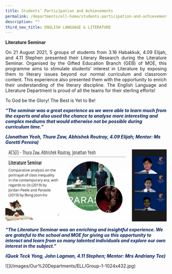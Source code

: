 ```yaml
---
title: Students’ Participation and Achievements
permalink: /departments/ell-home/students-participation-and-achievements/
description: ""
third_nav_title: ENGLISH LANGUAGE & LITERATURE
---
```

**Literature Seminar**

<p style="text-align: justify;">On 21 August 2021, 5 groups of students from 3.16 Habakkuk, 4.09 Elijah, and 4.11 Stephen presented their Literary Research during the Literature Seminar. Organised by the Gifted Education Branch (GEB) of MOE, this programme aims to stimulate students’ interest in Literature by exposing them to literary issues beyond our normal curriculum and classroom content. This experience also presented them with the opportunity to enrich their understanding of the literary discipline. The English Language and Literature Department is proud of all the teams for their sterling efforts!</p>

To God be the Glory! The Best is Yet to Be!

<p style="color:#00205c"><b><i>“The seminar was a great experience as we were able to learn much from the experts and also used the chance to analyse more interesting and complex mediums that would otherwise not be possible during curriculum time.”</i></b></p>

<p style="color:#00205c"><b><i>(Jonathan Yeoh, Thura Zaw, Abhishek Routray, 4.09 Elijah; Mentor: Ms Goretti Pereira)</i></b></p>

![](/images/Our%20Departments/ELL/Group-5-1024x454.jpg)

<p style="color:#00205c"><b><i>“The Literature Seminar was an enriching and insightful experience. We are grateful to the school and MOE for giving us this opportunity to interact and learn from so many talented individuals and explore our own interest in the subject.”</i></b></p>

<p style="color:#00205c"><b><i>(Quek Teck Yong, John Lagman, 4.11 Stephen; Mentor: Mrs Andriany Tee)</i></b></p>



<p style="color:#00205c"><b><i></i></b></p>
![](/images/Our%20Departments/ELL/Group-1-1024x432.jpg)